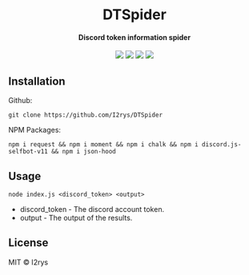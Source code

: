 <h1 align="center">DTSpider</h1>
<h4 align="center">Discord token information spider</h4>
<p align="center">
	<a href="https://github.com/I2rys/DTSpider/blob/main/LICENSE"><img src="https://img.shields.io/github/license/I2rys/DTSpider?style=flat-square"></img></a>
	<a href="https://github.com/I2rys/DTSpider/issues"><img src="https://img.shields.io/github/issues/I2rys/DTSpider.svg"></img></a>
	<a href="https://github.com/I2rys/DTSpider"><img src="https://img.shields.io/badge/version-1.0.0-orange"></img></a>
	<a href="https://nodejs.org/"><img src="https://img.shields.io/badge/-Nodejs-green?style=flat-square&logo=Node.js"></img></a>
</p>


## Installation
Github:

    git clone https://github.com/I2rys/DTSpider

NPM Packages:

    npm i request && npm i moment && npm i chalk && npm i discord.js-selfbot-v11 && npm i json-hood
    
## Usage

    node index.js <discord_token> <output>

 - discord_token - The discord account token.
 - output - The output of the results.

## License
MIT © I2rys
